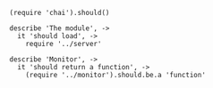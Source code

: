     (require 'chai').should()

    describe 'The module', ->
      it 'should load', ->
        require '../server'

    describe 'Monitor', ->
      it 'should return a function', ->
        (require '../monitor').should.be.a 'function'
